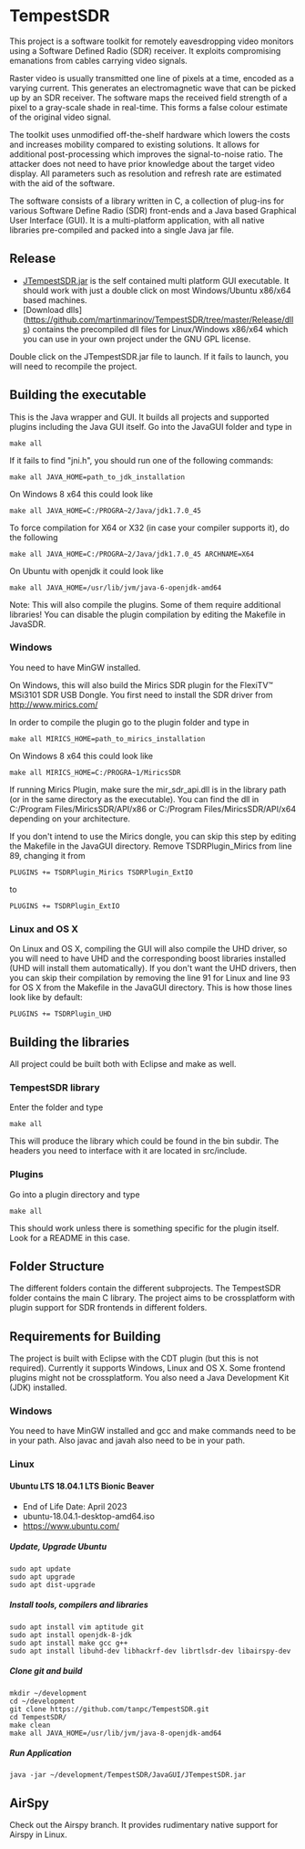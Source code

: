 TempestSDR
=============

This project is a software toolkit for remotely eavesdropping video monitors using a Software Defined Radio (SDR) receiver. It exploits compromising emanations from cables carrying video signals.

Raster video is usually transmitted one line of pixels at a time, encoded as a varying current. This generates an electromagnetic wave that can be picked up by an SDR receiver. The software maps the received field strength of a pixel to a gray-scale shade in real-time. This forms a false colour estimate of the original video signal.

The toolkit uses unmodified off-the-shelf hardware which lowers the costs and increases mobility compared to existing solutions. It allows for additional post-processing which improves the signal-to-noise ratio. The attacker does not need to have prior knowledge about the target video display. All parameters such as resolution and refresh rate are estimated with the aid of the software. 

The software consists of a library written in C, a collection of plug-ins for various Software Define Radio (SDR) front-ends and a Java based Graphical User Interface (GUI). It is a multi-platform application, with all native libraries pre-compiled and packed into a single Java jar file.

Release
------------

 * [JTempestSDR.jar](https://raw.github.com/martinmarinov/TempestSDR/master/Release/JavaGUI/JTempestSDR.jar) is the self contained multi platform GUI executable. It should work with just a double click on most Windows/Ubuntu x86/x64 based machines.
 * [Download dlls] (https://github.com/martinmarinov/TempestSDR/tree/master/Release/dlls) contains the precompiled dll files for Linux/Windows x86/x64 which you can use in your own project under the GNU GPL license.

Double click on the JTempestSDR.jar file to launch. If it fails to launch, you will need to recompile the project.


Building the executable
------------

This is the Java wrapper and GUI. It builds all projects and supported plugins including the Java GUI itself. Go into the JavaGUI folder and type in

    make all

If it fails to find "jni.h", you should run one of the following commands:

    make all JAVA_HOME=path_to_jdk_installation

On Windows 8 x64 this could look like

    make all JAVA_HOME=C:/PROGRA~2/Java/jdk1.7.0_45
	
To force compilation for X64 or X32 (in case your compiler supports it), do the following

    make all JAVA_HOME=C:/PROGRA~2/Java/jdk1.7.0_45 ARCHNAME=X64

On Ubuntu with openjdk it could look like

    make all JAVA_HOME=/usr/lib/jvm/java-6-openjdk-amd64

Note: This will also compile the plugins. Some of them require additional libraries! You can disable the plugin compilation by editing the Makefile in JavaSDR.

### Windows

You need to have MinGW installed.

On Windows, this will also build the Mirics SDR plugin for the FlexiTV™ MSi3101 SDR USB Dongle. You first need to install the SDR driver from http://www.mirics.com/

In order to compile the plugin go to the plugin folder and type in

    make all MIRICS_HOME=path_to_mirics_installation
	
On Windows 8 x64 this could look like

    make all MIRICS_HOME=C:/PROGRA~1/MiricsSDR
	
If running Mirics Plugin, make sure the mir_sdr_api.dll is in the library path (or in the same directory as the executable).
You can find the dll in C:/Program Files/MiricsSDR/API/x86 or C:/Program Files/MiricsSDR/API/x64 depending on your architecture. 

If you don't intend to use the Mirics dongle, you can skip this step by editing the Makefile in the JavaGUI directory. Remove TSDRPlugin\_Mirics from line 89, changing it from

    PLUGINS += TSDRPlugin_Mirics TSDRPlugin_ExtIO

to

    PLUGINS += TSDRPlugin_ExtIO

### Linux and OS X

On Linux and OS X, compiling the GUI will also compile the UHD driver, so you will need to have UHD and the corresponding boost libraries installed (UHD will install them automatically). If you don't want the UHD drivers, then you can skip their compilation by removing the line 91 for Linux and line 93 for OS X from the Makefile in the JavaGUI directory. This is how those lines look like by default:

    PLUGINS += TSDRPlugin_UHD


Building the libraries
------------

All project could be built both with Eclipse and make as well.

### TempestSDR library

Enter the folder and type

    make all
	
This will produce the library which could be found in the bin subdir. The headers you need to interface with it are located in src/include.

### Plugins

Go into a plugin directory and type

    make all
	
This should work unless there is something specific for the plugin itself. Look for a README in this case.

Folder Structure
------------

The different folders contain the different subprojects. The TempestSDR folder contains the main C library. The project aims to be crossplatform with plugin support for SDR frontends in different folders.

Requirements for Building
------------

The project is built with Eclipse with the CDT plugin (but this is not required). Currently it supports Windows, Linux and OS X. Some frontend plugins might not be crossplatform. You also need a Java Development Kit (JDK) installed.

### Windows

You need to have MinGW installed and gcc and make commands need to be in your path. Also javac and javah also need to be in your path.

### Linux

#### Ubuntu LTS 18.04.1 LTS Bionic Beaver 
- End of Life Date: April 2023
- ubuntu-18.04.1-desktop-amd64.iso
- https://www.ubuntu.com/

##### Update, Upgrade Ubuntu
```
sudo apt update
sudo apt upgrade
sudo apt dist-upgrade
```

##### Install tools, compilers and libraries
```
sudo apt install vim aptitude git
sudo apt install openjdk-8-jdk
sudo apt install make gcc g++
sudo apt install libuhd-dev libhackrf-dev librtlsdr-dev libairspy-dev
```

##### Clone git and build
```
mkdir ~/development
cd ~/development
git clone https://github.com/tanpc/TempestSDR.git
cd TempestSDR/
make clean
make all JAVA_HOME=/usr/lib/jvm/java-8-openjdk-amd64
```

##### Run Application
```
java -jar ~/development/TempestSDR/JavaGUI/JTempestSDR.jar 
```


AirSpy
------
Check out the Airspy branch. It provides rudimentary native support for Airspy in Linux.
